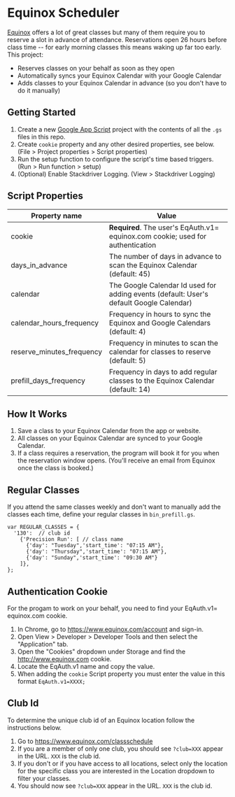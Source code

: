 # Equinox Scheduler

[Equinox](https://equinox.com) offers a lot of great classes but many of them require you to reserve a slot in advance of attendance. Reservations open 26 hours before class time -- for early morning classes this means waking up far too early. This project:

- Reserves classes on your behalf as soon as they open
- Automatically syncs your Equinox Calendar with your Google Calendar
- Adds classes to your Equinox Calendar in advance (so you don't have to do it manually)

## Getting Started

1. Create a new [Google App Script](https://script.google.com/home/my) project with the contents of all the `.gs` files in this repo.
1. Create `cookie` property and any other desired properties, see below. (File > Project properties > Script properties)
1. Run the setup function to configure the script's time based triggers. (Run > Run function > setup)
1. (Optional) Enable Stackdriver Logging. (View > Stackdriver Logging)

## Script Properties

Property name | Value
------------ | -------------
cookie | **Required**. The user's EqAuth.v1= equinox.com cookie; used for authentication
days_in_advance | The number of days in advance to scan the Equinox Calendar (default: 45)
calendar | The Google Calendar Id used for adding events (default: User's default Google Calendar)
calendar_hours_frequency | Frequency in hours to sync the Equinox and Google Calendars (default: 4)
reserve_minutes_frequency | Frequency in minutes to scan the calendar for classes to reserve (default: 5)
prefill_days_frequency | Frequency in days to add regular classes to the Equinox Calendar (default: 14)

## How It Works

1. Save a class to your Equinox Calendar from the app or website.
1. All classes on your Equinox Calendar are synced to your Google Calendar.
1. If a class requires a reservation, the program will book it for you when the reservation window opens. (You'll receive an email from Equinox once the class is booked.)

## Regular Classes

If you attend the same classes weekly and don't want to manually add the classes each time, define your regular classes in `bin_prefill.gs`.

```
var REGULAR_CLASSES = {
  '130':  // club id
    {'Precision Run': [ // class name
      {'day': "Tuesday",'start_time': "07:15 AM"},
      {'day': "Thursday",'start_time': "07:15 AM"},
      {'day': "Sunday",'start_time': "09:30 AM"}
    ]},
};
```
## Authentication Cookie

For the progam to work on your behalf, you need to find your EqAuth.v1= equinox.com cookie.

1. In Chrome, go to https://www.equinox.com/account and sign-in.
1. Open View > Developer > Developer Tools and then select the "Application" tab.
1. Open the "Cookies" dropdown under Storage and find the http://www.equinox.com cookie.
1. Locate the EqAuth.v1 name and copy the value.
1. When adding the `cookie` Script property you must enter the value in this format `EqAuth.v1=XXXX;`

## Club Id

To determine the unique club id of an Equinox location follow the instructions below.

1. Go to https://www.equinox.com/classschedule
1. If you are a member of only one club, you should see `?club=XXX` appear in the URL. `XXX` is the club id.
1. If you don't or if you have access to all locations, select only the location for the specific class you are interested in the Location dropdown to filter your classes.
1. You should now see `?club=XXX` appear in the URL. `XXX` is the club id.
